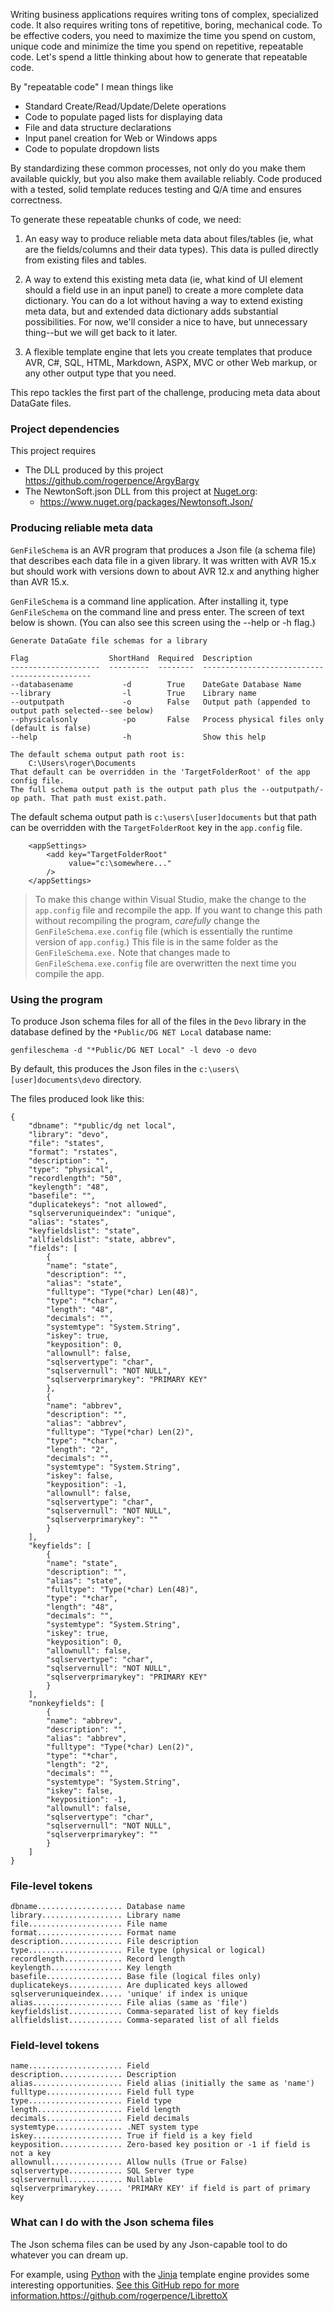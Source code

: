 Writing business applications requires writing tons of complex, specialized code. It also requires writing tons of repetitive, boring, mechanical code. To be effective coders, you need to maximize the time you spend on custom, unique code and minimize the time you spend on repetitive, repeatable code. Let's spend a little thinking about how to generate that repeatable code.

By "repeatable code" I mean things like 

* Standard Create/Read/Update/Delete operations
* Code to populate paged lists for displaying data
* File and data structure declarations 
* Input panel creation for Web or Windows apps
* Code to populate dropdown lists

By standardizing these common processes, not only do you make them available quickly, but you also make them available reliably. Code produced with a tested, solid template reduces testing and Q/A time and ensures correctness. 

To generate these repeatable chunks of code, we need:

1. An easy way to produce reliable meta data about files/tables (ie, what are the fields/columns and their data types). This data is pulled directly from existing files and tables.

2. A way to extend this existing meta data (ie, what kind of UI element should a field use in an input panel) to create a more complete data dictionary. You can do a lot without having a way to extend existing meta data, but and extended data dictionary adds substantial possibilities. For now, we'll consider a nice to have, but unnecessary thing--but we will get back to it later.

3. A flexible template engine that lets you create templates that produce AVR, C#, SQL, HTML, Markdown, ASPX, MVC or other Web markup, or any other output type that you need.  

This repo tackles the first part of the challenge, producing meta data about DataGate files. 

### Project dependencies

This project requires 

* The DLL produced by this project https://github.com/rogerpence/ArgyBargy 
* The NewtonSoft.json DLL from this project at [Nuget.org](https://www.nuget.org/):
  * https://www.nuget.org/packages/Newtonsoft.Json/

### Producing reliable meta data

`GenFileSchema` is an AVR program that produces a Json file (a schema file) that describes each data file in a given library. It was written with AVR 15.x but should work with versions down to about AVR 12.x and anything higher than AVR 15.x.

`GenFileSchema` is a command line application. After installing it, type `GenFileSchema` on the command line and press enter. The screen of text below is shown. (You can also see this screen using the --help or -h flag.)

```
Generate DataGate file schemas for a library

Flag                  ShortHand  Required  Description
--------------------  ---------  --------  ---------------------------------------------
--databasename           -d        True    DateGate Database Name
--library                -l        True    Library name
--outputpath             -o        False   Output path (appended to output path selected--see below)
--physicalsonly          -po       False   Process physical files only (default is false)
--help                   -h                Show this help

The default schema output path root is:
    C:\Users\roger\Documents
That default can be overridden in the 'TargetFolderRoot' of the app config file.
The full schema output path is the output path plus the --outputpath/-op path. That path must exist.path. 
```

The default schema output path is `c:\users\[user]documents` but that path can be overridden with the `TargetFolderRoot` key in the `app.config` file.

```
    <appSettings>
        <add key="TargetFolderRoot"
             value="c:\somewhere..."
        />
    </appSettings>   
```

>To make this change within Visual Studio, make the change to the `app.config` file and recompile the app. If you want to change this path without recompiling the program,  _carefully_ change the `GenFileSchema.exe.config` file (which is essentially the runtime version of `app.config`.) This file is in the same folder as the `GenFileSchema.exe.` Note that changes made to `GenFileSchema.exe.config` file are overwritten the next time you compile the app.  

### Using the program

To produce Json schema files for all of the files in the `Devo` library in the database defined by the `*Public/DG NET Local` database name: 

```
genfileschema -d "*Public/DG NET Local" -l devo -o devo 
```

By default, this produces the Json files in the `c:\users\[user]documents\devo` directory.

The files produced look like this:

```
{
    "dbname": "*public/dg net local",
    "library": "devo",
    "file": "states",
    "format": "rstates",
    "description": "",
    "type": "physical",
    "recordlength": "50",
    "keylength": "48",
    "basefile": "",
    "duplicatekeys": "not allowed",
    "sqlserveruniqueindex": "unique",
    "alias": "states",
    "keyfieldslist": "state",
    "allfieldslist": "state, abbrev",
    "fields": [
        {
        "name": "state",
        "description": "",
        "alias": "state",
        "fulltype": "Type(*char) Len(48)",
        "type": "*char",
        "length": "48",
        "decimals": "",
        "systemtype": "System.String",
        "iskey": true,
        "keyposition": 0,
        "allownull": false,
        "sqlservertype": "char",
        "sqlservernull": "NOT NULL",
        "sqlserverprimarykey": "PRIMARY KEY"
        },
        {
        "name": "abbrev",
        "description": "",
        "alias": "abbrev",
        "fulltype": "Type(*char) Len(2)",
        "type": "*char",
        "length": "2",
        "decimals": "",
        "systemtype": "System.String",
        "iskey": false,
        "keyposition": -1,
        "allownull": false,
        "sqlservertype": "char",
        "sqlservernull": "NOT NULL",
        "sqlserverprimarykey": ""
        }
    ],
    "keyfields": [
        {
        "name": "state",
        "description": "",
        "alias": "state",
        "fulltype": "Type(*char) Len(48)",
        "type": "*char",
        "length": "48",
        "decimals": "",
        "systemtype": "System.String",
        "iskey": true,
        "keyposition": 0,
        "allownull": false,
        "sqlservertype": "char",
        "sqlservernull": "NOT NULL",
        "sqlserverprimarykey": "PRIMARY KEY"
        }
    ],
    "nonkeyfields": [
        {
        "name": "abbrev",
        "description": "",
        "alias": "abbrev",
        "fulltype": "Type(*char) Len(2)",
        "type": "*char",
        "length": "2",
        "decimals": "",
        "systemtype": "System.String",
        "iskey": false,
        "keyposition": -1,
        "allownull": false,
        "sqlservertype": "char",
        "sqlservernull": "NOT NULL",
        "sqlserverprimarykey": ""
        }
    ]
}
```


### File-level tokens

```
dbname................... Database name
library.................. Library name
file..................... File name
format................... Format name
description.............. File description
type..................... File type (physical or logical)
recordlength............. Record length
keylength................ Key length
basefile................. Base file (logical files only)
duplicatekeys............ Are duplicated keys allowed
sqlserveruniqueindex..... 'unique' if index is unique
alias.................... File alias (same as 'file')
keyfieldslist............ Comma-separated list of key fields
allfieldslist............ Comma-separated list of all fields
```

### Field-level tokens
```
name..................... Field
description.............. Description 
alias.................... Field alias (initially the same as 'name')
fulltype................. Field full type
type..................... Field type
length................... Field length
decimals................. Field decimals
systemtype............... .NET system type
iskey.................... True if field is a key field
keyposition.............. Zero-based key position or -1 if field is not a key
allownull................ Allow nulls (True or False)
sqlservertype............ SQL Server type 
sqlservernull............ Nullable
sqlserverprimarykey...... 'PRIMARY KEY' if field is part of primary key
```

### What can I do with the Json schema files

The Json schema files can be used by any Json-capable tool to do whatever you can dream up. 

For example, using [Python](https://www.python.org/) with the [Jinja](https://jinja.palletsprojects.com/en/3.0.x/) template engine provides some interesting opportunities. [See this GitHub repo for more information.]()https://github.com/rogerpence/LibrettoX
